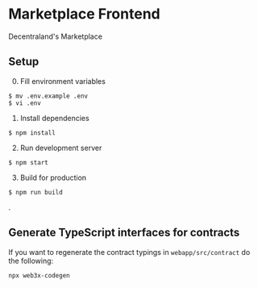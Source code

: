 # Marketplace Frontend

Decentraland's Marketplace

## Setup

0. Fill environment variables

```
$ mv .env.example .env
$ vi .env
```

1. Install dependencies

```
$ npm install
```

2. Run development server

```
$ npm start
```

3. Build for production

```
$ npm run build
```

.

## Generate TypeScript interfaces for contracts

If you want to regenerate the contract typings in `webapp/src/contract` do the following:

```
npx web3x-codegen
```
